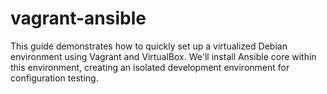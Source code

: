 # vagrant-ansible
This guide demonstrates how to quickly set up a virtualized Debian environment using Vagrant and VirtualBox. We'll install Ansible core within this environment, creating an isolated development environment for configuration testing.
